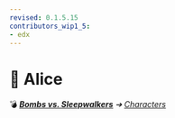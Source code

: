 ```yaml
---
revised: 0.1.5.15
contributors_wip1_5:
- edx
---
```


# 📄 Alice

💣 ***[Bombs vs. Sleepwalkers][home]** ➔ [Characters][characters]*

[home]: /README.md
[characters]: /characters/readme.md
